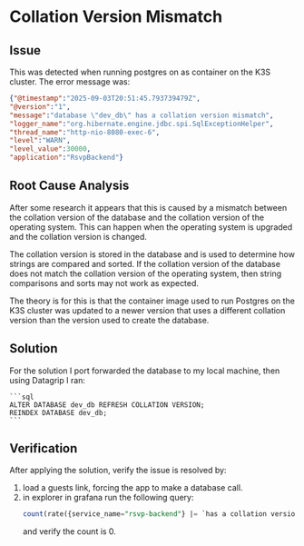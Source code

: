 # Collation Version Mismatch

## Issue
  This was detected when running postgres on as container on the 
  K3S cluster. The error message was:
  
  ```json
{"@timestamp":"2025-09-03T20:51:45.793739479Z",
  "@version":"1",
  "message":"database \"dev_db\" has a collation version mismatch",
  "logger_name":"org.hibernate.engine.jdbc.spi.SqlExceptionHelper",
  "thread_name":"http-nio-8080-exec-6",
  "level":"WARN",
  "level_value":30000,
  "application":"RsvpBackend"}
  ```

## Root Cause Analysis
  After some research it appears that this is caused by a mismatch between the collation version of the database and the collation version of the operating system. 
  This can happen when the operating system is upgraded and the collation version is changed.

  The collation version is stored in the database and is used to determine how strings are compared and sorted. 
  If the collation version of the database does not match the collation version of the operating system, 
  then string comparisons and sorts may not work as expected.

  The theory is for this is that the container image used to run Postgres on the K3S cluster was updated to a newer version that uses a different collation version than the version used to create the database.
  
## Solution 
   For the solution I port forwarded the database to my local machine, then using Datagrip I ran:
   
    ```sql
    ALTER DATABASE dev_db REFRESH COLLATION VERSION;
    REINDEX DATABASE dev_db;
    ```
## Verification
After applying the solution, verify the issue is resolved by:
1. load a guests link, forcing the app to make a database call.
2. in explorer in grafana run the following query:
   ```sql
   count(rate({service_name="rsvp-backend"} |= `has a collation version mismatch` [$__auto]))
   ```
   and verify the count is 0.
